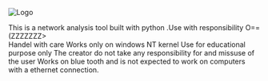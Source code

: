 


![Logo](https://user-images.githubusercontent.com/88374603/182427162-191786cc-de1a-46ed-9ca2-2635abe4b918.JPG)

This is a network analysis tool built with python .Use with responsibility O==(ZZZZZZZ>    
Handel with care 
Works only on windows NT kernel
Use for educational purpose only
The creator do not take any responsibility for and missuse of the user 
Works on blue tooth and is not expected to work on computers with a ethernet connection.
